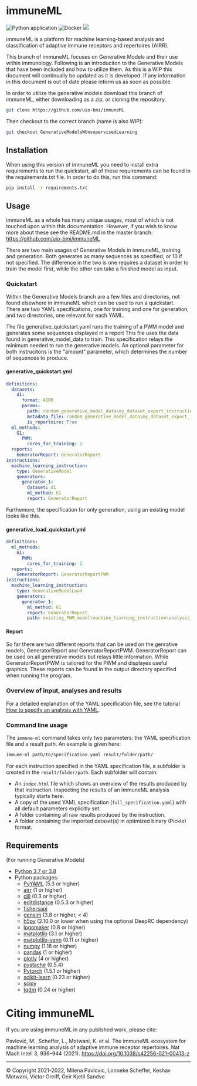 # immuneML

![Python application](https://github.com/uio-bmi/immuneML/workflows/Python%20application/badge.svg?branch=master)
![Docker](https://github.com/uio-bmi/immuneML/workflows/Docker/badge.svg?branch=master)
[![](https://img.shields.io/static/v1?label=AIRR-C%20sw-tools%20v1&message=compliant&color=008AFF&labelColor=000000&style=plastic)](https://docs.airr-community.org/en/stable/swtools/airr_swtools_standard.html)


immuneML is a platform for machine learning-based analysis and 
classification of adaptive immune receptors and repertoires (AIRR).

This branch of immuneML focuses on Generative Models and their use within immunology.
Following is an introduciton to the Generative Models that have been included and how 
to utilize them. As this is a WIP this document will continually be updated as it is developed.
If any information in this document is out of date please inform us as soon as possible.

In order to utilize the generative models download this branch of immuneML, either downloading as a zip, or cloning the 
repository.

```bash
git clone https://github.com/uio-bmi/immuneML
```

Then checkout to the correct branch (name is also WIP):

```bash
git checkout GenerativeModelsWUnsupervisedLearning
```

## Installation
When using this version of immuneML you need to install extra requirements to run the quickstart, all of these requirements can be found in the requirements.txt file.
In order to do this, run this command:

```bash
pip install -r requirements.txt
```

## Usage 

immuneML as a whole has many unique usages, most of which is not touched upon within this documentation. However, if 
you wish to know more about these see the README.md in the master branch: https://github.com/uio-bmi/immuneML

There are two main usages of Generative Models in immuneML, training and generation.
Both generates as many sequences as specified, or 10 if not specified.
The difference in the two is one requires a dataset in order to train the model first, while the other can take a finished
model as input.

### Quickstart

Within the Generative Models branch are a few files and directories, not found elsewhere in immuneML which can be
used to run a quickstart.<br/>
There are two YAML specifications, one for training and one for generation, and two directories, one relevant for each 
YAML.

The file generative_quickstart.yaml runs the training of a PWM model and generates some sequences displayed in a report
This file uses the data found in generative_model_data to train. This specification relays the minimum needed to run
the generative models. An optional parameter for both instrucitons is the "amount" parameter, which determines the number
of sequences to produce.

#### generative_quickstart.yml
```yaml
definitions:
  datasets:
    d1:
      format: AIRR
      params:
        path: random_generative_model_data\my_dataset_export_instruction\d1\AIRR
        metadata_file: random_generative_model_data\my_dataset_export_instruction\d1\AIRR\metadata.csv
        is_repertoire: True
  ml_methods:
    G1:
      PWM:
        cores_for_training: 2
  reports:
    GeneratorReport: GeneratorReport
instructions:
  machine_learning_instruction:
    type: GenerativeModel
    generators:
      generator_1:
        dataset: d1
        ml_method: G1
        report: GeneratorReport
```

Furthemore, the specification for only generation, using an existing model looks like this.
#### generative_load_quickstart.yml
```yaml
definitions:
  ml_methods:
    G1:
      PWM:
        cores_for_training: 2
  reports:
    GeneratorReport: GeneratorReportPWM
instructions:
  machine_learning_instruction:
    type: GenerativeModelLoad
    generators:
      generator_1:
        ml_method: G1
        report: GeneratorReport
        path: existing_PWM_model\machine_learning_instruction\analysis_generator_1
```

#### Report

So far there are two different reports that can be used on the genrative models, GeneratorReport and GeneratorReportPWM.
GeneratorReport can be used on all generative models but relays little information. While GeneratorReportPWM is tailored 
for the PWM and displayes useful graphics. These reports can be found in the output directory specified when running the
program.

### Overview of input, analyses and results

For a detailed explanation of the YAML specification file, see the tutorial [How to specify an analysis with YAML](https://docs.immuneml.uio.no/tutorials/how_to_specify_an_analysis_with_yaml.html).

### Command line usage 

The `immune-ml` command takes only two parameters: the YAML specification file and a result path. 
An example is given here:

```bash
immune-ml path/to/specification.yaml result/folder/path/
```

For each instruction specified in the YAML specification file, a subfolder is created in the 
`result/folder/path`. Each subfolder will contain:
- An `index.html` file which shows an overview of the results produced by that instruction. Inspecting the results of an immuneML analysis typically starts here. 
- A copy of the used YAML specification (`full_specification.yaml`) with all default parameters explicitly set.
- A folder containing all raw results produced by the instruction.
- A folder containing the imported dataset(s) in optimized binary (Pickle) format.

## Requirements
(For running Generative Models)
- [Python 3.7 or 3.8](https://www.python.org/)
- Python packages:
   - [PyYAML](https://pyyaml.org) (5.3 or higher)
   - [airr](https://pypi.org/project/airr/) (1 or higher)
   - [dill](https://pypi.org/project/dill/) (0.3 or higher)
   - [editdistance](https://pypi.org/project/editdistance/) (0.5.3 or higher)
   - [fishersapi](https://pypi.org/project/fishersapi/)
   - [gensim](https://pypi.org/project/gensim/) (3.8 or higher, < 4)
   - [h5py](https://www.h5py.org/) (2.10.0 or lower when using the optional DeepRC dependency)
   - [logomaker](https://pypi.org/project/logomaker/) (0.8 or higher)
   - [matplotlib](https://matplotlib.org) (3.1 or higher)
   - [matplotlib-venn](https://pypi.org/project/matplotlib-venn/) (0.11 or higher)
   - [numpy](https://www.numpy.org/) (1.18 or higher)
   - [pandas](https://pandas.pydata.org/) (1 or higher)
   - [plotly](https://plotly.com/python/) (4 or higher)
   - [pystache](https://pypi.org/project/pystache/) (0.5.4)
   - [Pytorch](https://pytorch.org/) (1.5.1 or higher)
   - [scikit-learn](https://scikit-learn.org/) (0.23 or higher)
   - [scipy](https://www.scipy.org)
   - [tqdm](https://tqdm.github.io/) (0.24 or higher)

# Citing immuneML

If you are using immuneML in any published work, please cite:

Pavlović, M., Scheffer, L., Motwani, K. et al. The immuneML ecosystem for machine learning analysis of adaptive immune 
receptor repertoires. Nat Mach Intell 3, 936–944 (2021). https://doi.org/10.1038/s42256-021-00413-z



<hr>


© Copyright 2021-2022, Milena Pavlovic, Lonneke Scheffer, Keshav Motwani, Victor Greiff, Geir Kjetil Sandve


